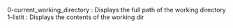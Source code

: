 0-current_working_directory	: Displays the full path of the working directory
1-listit			: Displays the contents of the working dir

